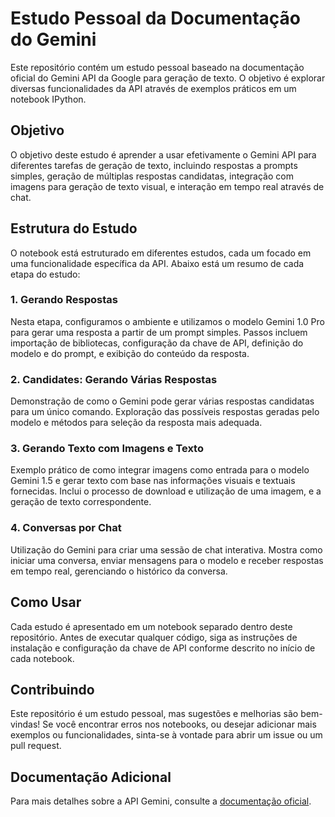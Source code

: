 # Estudo Pessoal da Documentação do Gemini

Este repositório contém um estudo pessoal baseado na documentação oficial do Gemini API da Google para geração de texto. O objetivo é explorar diversas funcionalidades da API através de exemplos práticos em um notebook IPython.

## Objetivo

O objetivo deste estudo é aprender a usar efetivamente o Gemini API para diferentes tarefas de geração de texto, incluindo respostas a prompts simples, geração de múltiplas respostas candidatas, integração com imagens para geração de texto visual, e interação em tempo real através de chat.

## Estrutura do Estudo

O notebook está estruturado em diferentes estudos, cada um focado em uma funcionalidade específica da API. Abaixo está um resumo de cada etapa do estudo:

### 1. Gerando Respostas

Nesta etapa, configuramos o ambiente e utilizamos o modelo Gemini 1.0 Pro para gerar uma resposta a partir de um prompt simples. Passos incluem importação de bibliotecas, configuração da chave de API, definição do modelo e do prompt, e exibição do conteúdo da resposta.

### 2. Candidates: Gerando Várias Respostas

Demonstração de como o Gemini pode gerar várias respostas candidatas para um único comando. Exploração das possíveis respostas geradas pelo modelo e métodos para seleção da resposta mais adequada.

### 3. Gerando Texto com Imagens e Texto

Exemplo prático de como integrar imagens como entrada para o modelo Gemini 1.5 e gerar texto com base nas informações visuais e textuais fornecidas. Inclui o processo de download e utilização de uma imagem, e a geração de texto correspondente.

### 4. Conversas por Chat

Utilização do Gemini para criar uma sessão de chat interativa. Mostra como iniciar uma conversa, enviar mensagens para o modelo e receber respostas em tempo real, gerenciando o histórico da conversa.

## Como Usar

Cada estudo é apresentado em um notebook separado dentro deste repositório. Antes de executar qualquer código, siga as instruções de instalação e configuração da chave de API conforme descrito no início de cada notebook.

## Contribuindo

Este repositório é um estudo pessoal, mas sugestões e melhorias são bem-vindas! Se você encontrar erros nos notebooks, ou desejar adicionar mais exemplos ou funcionalidades, sinta-se à vontade para abrir um issue ou um pull request.

## Documentação Adicional

Para mais detalhes sobre a API Gemini, consulte a [documentação oficial](https://ai.google.dev/gemini-api/docs/get-started/tutorial?hl=pt-br&lang=python).
